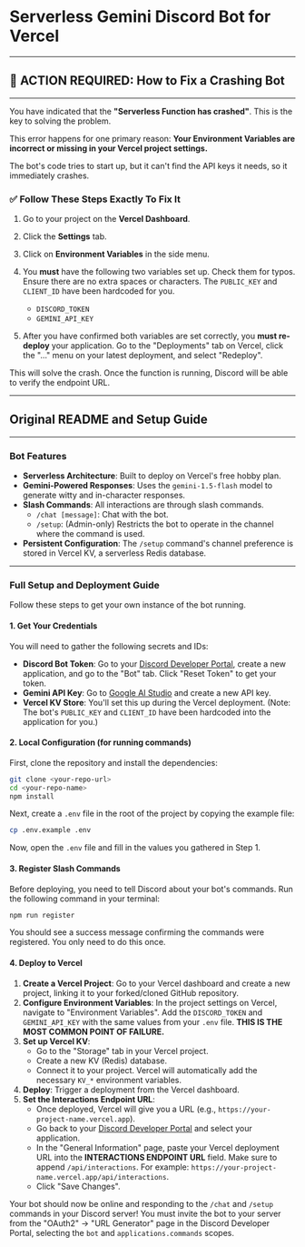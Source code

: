 # Serverless Gemini Discord Bot for Vercel

---
## 🔴 ACTION REQUIRED: How to Fix a Crashing Bot
---

You have indicated that the **"Serverless Function has crashed"**. This is the key to solving the problem.

This error happens for one primary reason: **Your Environment Variables are incorrect or missing in your Vercel project settings.**

The bot's code tries to start up, but it can't find the API keys it needs, so it immediately crashes.

### ✅ **Follow These Steps Exactly To Fix It**

1.  Go to your project on the **Vercel Dashboard**.
2.  Click the **Settings** tab.
3.  Click on **Environment Variables** in the side menu.
4.  You **must** have the following two variables set up. Check them for typos. Ensure there are no extra spaces or characters. The `PUBLIC_KEY` and `CLIENT_ID` have been hardcoded for you.

    - `DISCORD_TOKEN`
    - `GEMINI_API_KEY`

5.  After you have confirmed both variables are set correctly, you **must re-deploy** your application. Go to the "Deployments" tab on Vercel, click the "..." menu on your latest deployment, and select "Redeploy".

This will solve the crash. Once the function is running, Discord will be able to verify the endpoint URL.

---
## Original README and Setup Guide
---

### Bot Features

- **Serverless Architecture**: Built to deploy on Vercel's free hobby plan.
- **Gemini-Powered Responses**: Uses the `gemini-1.5-flash` model to generate witty and in-character responses.
- **Slash Commands**: All interactions are through slash commands.
  - `/chat [message]`: Chat with the bot.
  - `/setup`: (Admin-only) Restricts the bot to operate in the channel where the command is used.
- **Persistent Configuration**: The `/setup` command's channel preference is stored in Vercel KV, a serverless Redis database.

---

### Full Setup and Deployment Guide

Follow these steps to get your own instance of the bot running.

#### 1. Get Your Credentials

You will need to gather the following secrets and IDs:

- **Discord Bot Token**: Go to your [Discord Developer Portal](https://discord.com/developers/applications), create a new application, and go to the "Bot" tab. Click "Reset Token" to get your token.
- **Gemini API Key**: Go to [Google AI Studio](https://aistudio.google.com/app/apikey) and create a new API key.
- **Vercel KV Store**: You'll set this up during the Vercel deployment.
(Note: The bot's `PUBLIC_KEY` and `CLIENT_ID` have been hardcoded into the application for you.)

#### 2. Local Configuration (for running commands)

First, clone the repository and install the dependencies:

```bash
git clone <your-repo-url>
cd <your-repo-name>
npm install
```

Next, create a `.env` file in the root of the project by copying the example file:

```bash
cp .env.example .env
```

Now, open the `.env` file and fill in the values you gathered in Step 1.

#### 3. Register Slash Commands

Before deploying, you need to tell Discord about your bot's commands. Run the following command in your terminal:

```bash
npm run register
```

You should see a success message confirming the commands were registered. You only need to do this once.

#### 4. Deploy to Vercel

1.  **Create a Vercel Project**: Go to your Vercel dashboard and create a new project, linking it to your forked/cloned GitHub repository.
2.  **Configure Environment Variables**: In the project settings on Vercel, navigate to "Environment Variables". Add the `DISCORD_TOKEN` and `GEMINI_API_KEY` with the same values from your `.env` file. **THIS IS THE MOST COMMON POINT OF FAILURE.**
3.  **Set up Vercel KV**:
    - Go to the "Storage" tab in your Vercel project.
    - Create a new KV (Redis) database.
    - Connect it to your project. Vercel will automatically add the necessary `KV_*` environment variables.
4.  **Deploy**: Trigger a deployment from the Vercel dashboard.
5.  **Set the Interactions Endpoint URL**:
    - Once deployed, Vercel will give you a URL (e.g., `https://your-project-name.vercel.app`).
    - Go back to your [Discord Developer Portal](https://discord.com/developers/applications) and select your application.
    - In the "General Information" page, paste your Vercel deployment URL into the **INTERACTIONS ENDPOINT URL** field. Make sure to append `/api/interactions`. For example: `https://your-project-name.vercel.app/api/interactions`.
    - Click "Save Changes".

Your bot should now be online and responding to the `/chat` and `/setup` commands in your Discord server! You must invite the bot to your server from the "OAuth2" -> "URL Generator" page in the Discord Developer Portal, selecting the `bot` and `applications.commands` scopes.
